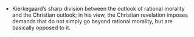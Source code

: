 * Kierkegaard’s sharp division between the outlook of rational morality and the Christian outlook; in his view, the Christian revelation imposes demands that do not simply go beyond rational morality, but are basically opposed to it.
